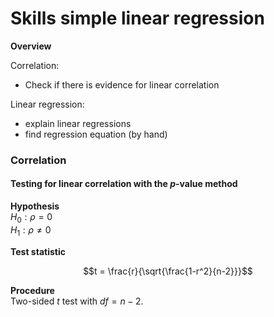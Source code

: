 # Skills simple linear regression

**Overview**

Correlation:

- Check if there is evidence for linear correlation

Linear regression:

- explain linear regressions
- find regression equation (by hand)


### Correlation
#### Testing for linear correlation with the $p$-value method
**Hypothesis**  
$H_0: \rho=0$  
$H_1: \rho \neq 0$

**Test statistic**

$$t = \frac{r}{\sqrt{\frac{1-r^2}{n-2}}}$$


**Procedure**  
Two-sided $t$ test with $df = n-2$.
